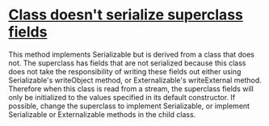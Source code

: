 # [Class doesn't serialize superclass fields](http://fb-contrib.sourceforge.net/bugdescriptions.html#PIS_POSSIBLE_INCOMPLETE_SERIALIZATION)

This method implements Serializable but is derived from a
			class that does not. The superclass has fields that are not serialized
			because this class does not take the responsibility of writing these fields out
			either using Serializable's writeObject method, or Externalizable's writeExternal
			method. Therefore when this class is read from a stream, the superclass fields
			will only be initialized to the values specified in its default constructor.
			If possible, change the superclass to implement Serializable, or implement
			Serializable or Externalizable methods in the child class.